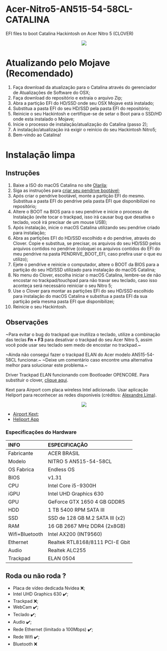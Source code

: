 # Acer-Nitro5-AN515-54-58CL-CATALINA

EFI files to boot Catalina Hackintosh on Acer Nitro 5 (CLOVER)


<p align="center">
  <img src="https://i.ibb.co/wgdnvKJ/Captura-de-Tela-2020-10-21-a-s-21-08-31.png">
</p>

# Atualizando pelo Mojave (Recomendado)

1. Faça download da atualização para o Catalina através do gerenciador de Atualizações de Software do OSX;
2. Faça download do repositório e extraia o arquivo Zip;
3. Abra a partição EFI do HD/SSD onde seu OSX Mojave está instalado;
4. Substitua a pasta EFI do seu HD/SSD pela pasta EFI do repositório;
5. Reinicie o seu Hackintosh e certifique-se de setar o Boot para o SSD/HD onde esta instalado o Mojave;
6. Inicie o processo de instalação/atualização do Catalina (passo 2);
7. A instalação/atualização irá exigir o reinício do seu Hackintosh Nitro5;
8. Bem-vindo ao Catalina!

# Instalação limpa

## Instruções

1. Baixe a ISO do macOS Catalina no site [Olarila](https://www.olarila.com/topic/6278-new-vanilla-olarila-images/);
2. Siga as instruções para [criar seu pendrive bootável](https://www.olarila.com/topic/5794-hackintosh-guide-install-macos-with-vanilla-olarila-image-step-by-step-install-and-post-install-windows-linux-or-mac/);
3. Após criar o pendrive bootável, monte a partição EFI do mesmo. Substitua a pasta EFI do pendrive pela pasta EFI que disponibilizei no repositório;
4. Altere o BOOT na BIOS para o seu pendrive e inicie o processo de Instalação (evite tocar o trackpad, isso irá causar bug que desativa o teclado, você irá precisar de um mouse USB);
5. Após instalação, inicie o macOS Catalina utilizando seu pendrive criado para instalação;
6. Abra as partições EFI do HD/SSD escolhido e do pendrive, através do Clover. Copie e substitua, se precisar, os arquivos do seu HD/SSD pelos arquivos contidos no pendrive (coloquei os arquivos contidos do EFI do meu pendrive na pasta PENDRIVE_BOOT_EFI, caso prefira usar o que eu utilizo);
7. Ejete o pendrive e reinicie o computador, altere o BOOT da BIOS para a partição do seu HD/SSD utilizado para instalação do macOS Catalina;
8. No menu do Clover, escolha iniciar o macOS Catalina, lembre-se de não encostar no trackpad/touchpad para não travar seu teclado, caso isso aconteça será necessário reiniciar o seu Nitro 5;
9. Use o Clover para montar as partições EFI do seu HD/SSD escolhido para instalação do macOS Catalina e substitua a pasta EFI da sua partição pela mesma pasta EFI que disponibilizei;
10. Reinicie o seu Hackintosh.

## Observações

~Para evitar o bug do trackpad que inutiliza o teclado, utilize a combinação das teclas **Fn + F3** para desativar o trackpad do seu Acer Nitro 5, assim você pode usar seu teclado sem medo de encostar no trackpad.~

~Ainda não consegui fazer o trackpad ELAN do Acer modelo AN515-54-58CL funcionar.~
~Deixe um comentário caso encontre uma alternativa melhor para solucionar este problema.~

Driver Trackpad ELAN funcionando com Bootloader OPENCORE. Para substituir o clover, [clique aqui](https://github.com/YuryRegis/Acer-Nitro5-AN515-54-58CL-CATALINA-OPENCORE).

Kext para Airport com placa wireless Intel adicionado. Usar aplicação Heliport para reconhecer as redes disponíveis (créditos: [Alexandre Lima](https://github.com/aclima01)).

<p align="center">
  <img src="https://i.ibb.co/ngft7VN/Captura-de-Tela-2020-10-23-a-s-00-54-39.png">
</p>

- [Airport Kext](https://github.com/OpenIntelWireless/itlwm/releases/tag/v1.2.0-alpha);
- [Heliport App](https://github.com/OpenIntelWireless/HeliPort/releases/tag/v1.0.1)

### Especificações do Hardware
INFO           | ESPECIFICAÇÃO
:------------- | :---------------------------------
Fabricante     | ACER BRASIL
Modelo         | NITRO 5 AN515-54-58CL
OS Fabrica     | Endless OS
BIOS           | v1.31
CPU            | Intel Core i5-9300H
iGPU           | Intel UHD Graphics 630
GPU            | GeForce GTX 1650 4 GB GDDR5 
HDD            | 1 TB 5400 RPM SATA III
SSD            | SSD de 128 GB M.2 SATA III (x2)
RAM            | 16 GB 2667 MHz DDR4 (2x8GB)
Wifi+Bluetooth | Intel AX200 (INT9560)
Ethernet       | Realtek RTL8168/8111 PCI-E Gbit
Audio          | Realtek ALC255 
Trackpad       | ELAN 0504

## Roda ou não roda ?

- Placa de vídeo dedicada Nvidea ❌;
- Intel UHD Graphics 630  ✔️;
- Trackpad ❌;
- WebCam ✔️;
- Teclado ✔️;
- Audio ✔️;
- Rede Ethernet (limitado a 100Mbps) ✔️;
- Rede Wifi ✔️;
- Bluetooth ❌
